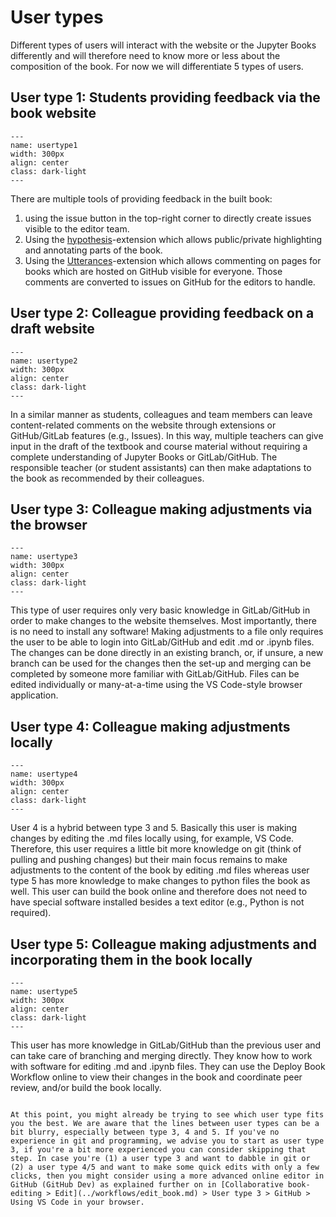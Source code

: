 # User types

Different types of users will interact with the website or the Jupyter Books differently and will therefore need to know more or less about the composition of the book. For now we will differentiate 5 types of users.

## User type 1: Students providing feedback via the book website

```{figure} figures/TB_user1.png
---
name: usertype1
width: 300px
align: center
class: dark-light
---

```

There are multiple tools of providing feedback in the built book:

1. using the issue button in the top-right corner to directly create issues visible to the editor team.
2. Using the [hypothesis](../basic-features/hypothesis.md)-extension which allows public/private highlighting and annotating parts of the book.
3. Using the [Utterances](../basic-features/utterances.md)-extension which allows commenting on pages for books which are hosted on GitHub visible for everyone. Those comments are converted to issues on GitHub for the editors to handle.

## User type 2: Colleague providing feedback on a draft website

```{figure} figures/TB_user2.png
---
name: usertype2
width: 300px
align: center
class: dark-light
---

```

In a similar manner as students, colleagues and team members can leave content-related comments on the website through extensions or GitHub/GitLab features (e.g., Issues). In this way, multiple teachers can give input in the draft of the textbook and course material without requiring a complete understanding of Jupyter Books or GitLab/GitHub. The responsible teacher (or student assistants) can then make adaptations to the book as recommended by their colleagues.

## User type 3: Colleague making adjustments via the browser

```{figure} figures/TB_user3.png
---
name: usertype3
width: 300px
align: center
class: dark-light
---

```

This type of user requires only very basic knowledge in GitLab/GitHub in order to make changes to the website themselves. Most importantly, there is no need to install any software! Making adjustments to a file only requires the user to be able to login into GitLab/GitHub and edit .md or .ipynb files. The changes can be done directly in an existing branch, or, if unsure, a new branch can be used for the changes then the set-up and merging can be completed by someone more familiar with GitLab/GitHub. Files can be edited individually or many-at-a-time using the VS Code-style browser application.

## User type 4: Colleague making adjustments locally

```{figure} figures/TB_user4.png
---
name: usertype4
width: 300px
align: center
class: dark-light
---

```

User 4 is a hybrid between type 3 and 5. Basically this user is making changes by editing the .md files locally using, for example, VS Code. Therefore, this user requires a little bit more knowledge on git (think of pulling and pushing changes) but their main focus remains to make adjustments to the content of the book by editing .md files whereas user type 5 has more knowledge to make changes to python files the book as well. This user can build the book online and therefore does not need to have special software installed besides a text editor (e.g., Python is not required).

## User type 5: Colleague making adjustments and incorporating them in the book locally

```{figure} figures/TB_user5.png
---
name: usertype5
width: 300px
align: center
class: dark-light
---

```

This user has more knowledge in GitLab/GitHub than the previous user and can take care of branching and merging directly. They know how to work with software for editing .md and .ipynb files. They can use the Deploy Book Workflow online to view their changes in the book and coordinate peer review, and/or build the book locally.

```{Note}

At this point, you might already be trying to see which user type fits you the best. We are aware that the lines between user types can be a bit blurry, especially between type 3, 4 and 5. If you've no experience in git and programming, we advise you to start as user type 3, if you're a bit more experienced you can consider skipping that step. In case you're (1) a user type 3 and want to dabble in git or (2) a user type 4/5 and want to make some quick edits with only a few clicks, then you might consider using a more advanced online editor in GitHub (GitHub Dev) as explained further on in [Collaborative book-editing > Edit](../workflows/edit_book.md) > User type 3 > GitHub > Using VS Code in your browser.
```
